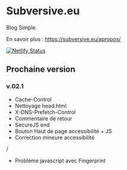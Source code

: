 # Subversive.eu

Blog Simple.

En savoir plus :   <https://subversive.eu/apropos/>

[![Netlify Status](https://api.netlify.com/api/v1/badges/f6104326-809a-4b92-8914-4a7a34467c5c/deploy-status)](https://app.netlify.com/sites/subversive-eu-site/deploys)

## Prochaine version

### v.02.1

- Cache-Control
- Nettoyage head.html
- X-DNS-Prefetch-Control
- Commentaire de retour
- SecureJS end
- Bouton Haut de page accessibilité + JS
- Correction mineure accessibilité

/

- Problème javascript avec Fingerprint